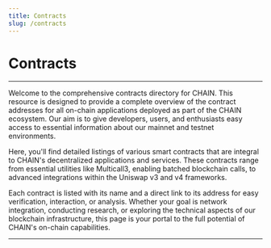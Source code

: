 ```yaml
---
title: Contracts
slug: /contracts
---
```


# Contracts
---

Welcome to the comprehensive contracts directory for CHAIN. This resource is designed to provide a complete overview of the contract addresses for all on-chain applications deployed as part of the CHAIN ecosystem. Our aim is to give developers, users, and enthusiasts easy access to essential information about our mainnet and testnet environments.

Here, you'll find detailed listings of various smart contracts that are integral to CHAIN's decentralized applications and services. These contracts range from essential utilities like Multicall3, enabling batched blockchain calls, to advanced integrations within the Uniswap v3 and v4 frameworks.

Each contract is listed with its name and a direct link to its address for easy verification, interaction, or analysis. Whether your goal is network integration, conducting research, or exploring the technical aspects of our blockchain infrastructure, this page is your portal to the full potential of CHAIN's on-chain capabilities.

---

<!-- ## CHAIN network Mainnet

### Multicall3

| Contract   | Address                                  |
|------------|------------------------------------------|
| Multicall3 | [0x](https://chainscan.org/address/0x)    |

### Uniswap v3 / v4

| Contract Name                      | Address                                  |
|------------------------------------|------------------------------------------|
| Permit2                            | [0x](https://chainscan.org/address/0x)    |
| Universal Router                   | [0x](https://chainscan.org/address/0x)    |
| v3CoreFactory                      | [0x](https://chainscan.org/address/0x)    |
| Multicall                          | [0x](https://chainscan.org/address/0x)    |
| Proxy Admin                        | [0x](https://chainscan.org/address/0x)    |
| Tick Lens                          | [0x](https://chainscan.org/address/0x)    |
| NFT Descriptor                     | [0x](https://chainscan.org/address/0x)    |
| Nonfungible Token Position Descriptor | [0x](https://chainscan.org/address/0x) |
| Descriptor Proxy                   | [0x](https://chainscan.org/address/0x)    |
| Nonfungible Token Position Manager | [0x](https://chainscan.org/address/0x)    |
| v3 Migrator                        | [0x](https://chainscan.org/address/0x)    |
| v3 Staker                          | [0x](https://chainscan.org/address/0x)    |
| Quoter V2                          | [0x](https://chainscan.org/address/0x)    |
| Swap Router                        | [0x](https://chainscan.org/address/0x)    | -->

<!-- ## CHAIN network Testnet (Sepolia)

### Uniswap v3 / v4

| Contract Name                      | Address                                      |
|------------------------------------|----------------------------------------------|
| Permit2                            | [0x](https://sepolia.chainscan.org/address/0x) |
| Universal Router                   | [0x](https://sepolia.chainscan.org/address/0x) |
| v3CoreFactory                      | [0x](https://sepolia.chainscan.org/address/0x) |
| Multicall                          | [0x](https://sepolia.chainscan.org/address/0x) |
| Proxy Admin                        | [0x](https://sepolia.chainscan.org/address/0x) |
| Tick Lens                          | [0x](https://sepolia.chainscan.org/address/0x) |
| NFT Descriptor                     | [0x](https://sepolia.chainscan.org/address/0x) |
| Nonfungible Token Position Descriptor | [0x](https://sepolia.chainscan.org/address/0x) |
| Descriptor Proxy                   | [0x](https://sepolia.chainscan.org/address/0x) |
| Nonfungible Token Position Manager | [0x](https://sepolia.chainscan.org/address/0x) |
| v3 Migrator                        | [0x](https://sepolia.chainscan.org/address/0x) |
| v3 Staker                          | [0x](https://sepolia.chainscan.org/address/0x) |
| Quoter V2                          | [0x](https://sepolia.chainscan.org/address/0x) |
| Swap Router                        | [0x](https://sepolia.chainscan.org/address/0x) |

--- -->


<!-- ## 0x

| Contract                        | Address                                                                                                                      |
| :------------------------------ | :--------------------------------------------------------------------------------------------------------------------------- |
| `ZeroEx`                        | [0x](https://sepolia.chainscan.org/address/0x) |
| `FeeCollectorController`        | [0x](https://sepolia.chainscan.org/address/0x) |
| `SimpleFunctionRegistryFeature` | [0x](https://sepolia.chainscan.org/address/0x) |
| `OwnableFeature`                | [0x](https://sepolia.chainscan.org/address/0x) |
| `TransformERC20Feature`         | [0x](https://sepolia.chainscan.org/address/0x) |
| `MetaTransactionsFeature`       | [0x](https://sepolia.chainscan.org/address/0x) |
| `NativeOrdersFeature`           | [0x](https://sepolia.chainscan.org/address/0x) |
| `OtcOrdersFeature`              | [0x](https://sepolia.chainscan.org/address/0x) | -->